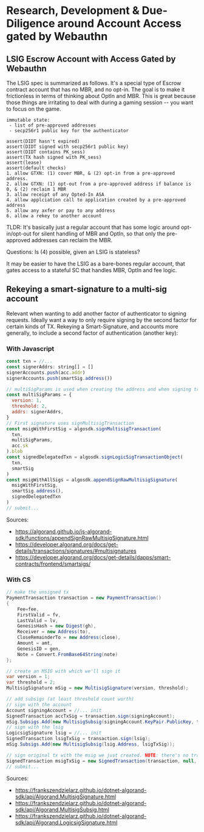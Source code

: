 # Research, Development & Due-Diligence around Account Access gated by Webauthn 

## LSIG Escrow Account with Access Gated by Webauthn

The LSIG spec is summarized as follows. It's a special type of Escrow contract account that has no MBR, and no opt-in. The goal is to make it frictionless in terms of thinking about OptIn and MBR.
This is great because those things are irritating to deal with during a gaming session -- you want to focus on the game.


```
immutable state:
 - list of pre-approved addresses
 - secp256r1 public key for the authenticator

assert(DIDT hasn't expired)
assert(DIDT signed with secp256r1 public key)
assert(DIDT contains PK_sess)
assert(TX hash signed with PK_sess)
assert(lease)
assert(default checks)
1. allow GTXN: (1) cover MBR, & (2) opt-in from a pre-approved address.
2. allow GTXN: (1) opt-out from a pre-approved address if balance is 0, & (2) reclaim 1 MBR
3. allow receipt of any Opted-In ASA
4. allow applciation call to application created by a pre-approved address
5. allow any axfer or pay to any address
6. allow a rekey to another account
```

TLDR: It's basically just a regular account that has some logic around opt-in/opt-out for silent handling of MBR and OptIn, so that only the pre-approved addresses can reclaim the MBR.

Questions:
Is (4) possible, given an LSIG is stateless?

It may be easier to have the LSIG as a bare-bones regular account, that gates access to a stateful SC that handles MBR, OptIn and fee logic.

## Rekeying a smart-signature to a multi-sig account

Relevant when wanting to add another factor of authenticator to signing requests. Ideally want a way to only require signing by the second factor for certain kinds of TX.
Rekeying a Smart-Signature, and accounts more generally, to include a second factor of authentication (another key):

### With Javascript

```javascript
const txn = //...
const signerAddrs: string[] = []
signerAccounts.push(acc.addr)
signerAccounts.push(smartSig.address())

// multiSigParams is used when creating the address and when signing transactions
const multiSigParams = {
  version: 1,
  threshold: 2,
  addrs: signerAddrs,
}
// First signature uses signMultisigTransaction
const msigWithFirstSig = algosdk.signMultisigTransaction(
  txn,
  multiSigParams,
  acc.sk
).blob
const signedDelegatedTxn = algosdk.signLogicSigTransactionObject(
  txn,
  smartSig
)
const msigWithAllSigs = algosdk.appendSignRawMultisigSignature(
  msigWithFirstSig,
  smartSig.address(),
  signedDelegatedTxn 
)
// submit...
```

Sources:
- https://algorand.github.io/js-algorand-sdk/functions/appendSignRawMultisigSignature.html
- https://developer.algorand.org/docs/get-details/transactions/signatures/#multisignatures
- https://developer.algorand.org/docs/get-details/dapps/smart-contracts/frontend/smartsigs/

### With CS

```csharp
// make the unsigned tx
PaymentTransaction transaction = new PaymentTransaction() 
{
    Fee=fee,
    FirstValid = fv,
    LastValid = lv,
    GenesisHash = new Digest(gh),
    Receiver = new Address(to),
    CloseRemainderTo = new Address(close),
    Amount = amt,
    GenesisID = gen,
    Note = Convert.FromBase64String(note)
};

// create an MSIG with which we'll sign it
var version = 1;
var threshold = 2;
MultisigSignature mSig = new MultisigSignature(version, threshold);

// add subsigs (at least threshold count worth)
// sign with the account
Account signingAccount = //... init
SignedTransaction accTxSig = transaction.sign(signingAccount);
mSig.Subsigs.Add(new MultisigSubsig(signingAccount.KeyPair.PublicKey, txSig.Sig));
// sign with the lsig
LogicsigSignature lsig = //... init
SignedTransaction lsigTxSig = transaction.sign(lsig);
mSig.Subsigs.Add(new MultisigSubsig(lsig.Address, lsigTxSig));

// sign original tx with the msig we just created. NOTE: there's no transaction.sign(msig) :(
SignedTransaction msigTxSig = new SignedTransaction(transaction, null, mSig, null, null);
// submit...
```

Sources:
- https://frankszendzielarz.github.io/dotnet-algorand-sdk/api/Algorand.MultisigSignature.html
- https://frankszendzielarz.github.io/dotnet-algorand-sdk/api/Algorand.MultisigSubsig.html
- https://frankszendzielarz.github.io/dotnet-algorand-sdk/api/Algorand.LogicsigSignature.html
